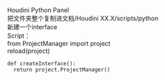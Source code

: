 Houdini Python Panel  
把文件夹整个复制进文档/Houdini XX.X/scripts/python  
新建一个interface  
Script：  
    from ProjectManager import project  
    reload(project)  
  
    def createInterface():  
      return project.ProjectManager()  
